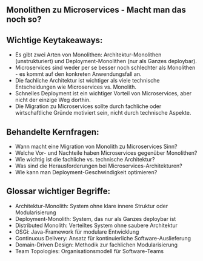 ## Monolithen zu Microservices - Macht man das noch so?

## Wichtige Keytakeaways:
- Es gibt zwei Arten von Monolithen: Architektur-Monolithen (unstrukturiert) und Deployment-Monolithen (nur als Ganzes deploybar).
- Microservices sind weder per se besser noch schlechter als Monolithen - es kommt auf den konkreten Anwendungsfall an.
- Die fachliche Architektur ist wichtiger als viele technische Entscheidungen wie Microservices vs. Monolith.
- Schnelles Deployment ist ein wichtiger Vorteil von Microservices, aber nicht der einzige Weg dorthin.
- Die Migration zu Microservices sollte durch fachliche oder wirtschaftliche Gründe motiviert sein, nicht durch technische Aspekte.

## Behandelte Kernfragen:
- Wann macht eine Migration von Monolith zu Microservices Sinn?
- Welche Vor- und Nachteile haben Microservices gegenüber Monolithen?
- Wie wichtig ist die fachliche vs. technische Architektur?
- Was sind die Herausforderungen bei Microservices-Architekturen?
- Wie kann man Deployment-Geschwindigkeit optimieren?

## Glossar wichtiger Begriffe:
- Architektur-Monolith: System ohne klare innere Struktur oder Modularisierung
- Deployment-Monolith: System, das nur als Ganzes deploybar ist
- Distributed Monolith: Verteiltes System ohne saubere Architektur
- OSGi: Java-Framework für modulare Entwicklung
- Continuous Delivery: Ansatz für kontinuierliche Software-Auslieferung
- Domain-Driven Design: Methodik zur fachlichen Modularisierung
- Team Topologies: Organisationsmodell für Software-Teams

